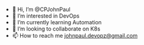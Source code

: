 - 👋 Hi, I’m @CPJohnPaul
- 👀 I’m interested in DevOps
- 🌱 I’m currently learning Automation
- 💞️ I’m looking to collaborate on K8s
- 📫 How to reach me johnpaul.devopz@gmail.com

<!---
CPJohnPaul/CPJohnPaul is a ✨ special ✨ repository because its `README.md` (this file) appears on your GitHub profile.
You can click the Preview link to take a look at your changes.
--->
